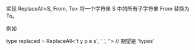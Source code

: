 <!--
 * @Author: xiongfeng '343138759@qq.com'
 * @Date: 2022-05-10 20:39:10
 * @LastEditors: xiongfeng '343138759@qq.com'
 * @LastEditTime: 2022-05-10 20:39:38
 * @FilePath: \Typescript练习d:\王者农药plus\web前端\ts-challenge\type-challenges\ReplaceAll\readme.md
 * @Description: 这是默认设置,请设置`customMade`, 打开koroFileHeader查看配置 进行设置: https://github.com/OBKoro1/koro1FileHeader/wiki/%E9%85%8D%E7%BD%AE
-->
实现 ReplaceAll<S, From, To> 将一个字符串 S 中的所有子字符串 From 替换为 To。

例如

type replaced = ReplaceAll<'t y p e s', ' ', ''> // 期望是 'types'